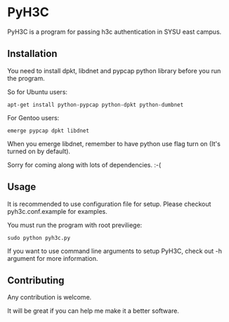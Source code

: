 PyH3C
=====

PyH3C is a program for passing h3c authentication in SYSU east campus.


Installation
-------

You need to install dpkt, libdnet and pypcap python library before you run the program.

So for Ubuntu users:

    apt-get install python-pypcap python-dpkt python-dumbnet

For Gentoo users:

    emerge pypcap dpkt libdnet

When you emerge libdnet, remember to have python use flag turn on (It's turned on by default).

Sorry for coming along with lots of dependencies. :-(


Usage
-----

It is recommended to use configuration file for setup. Please checkout pyh3c.conf.example for examples.

You must run the program with root previliege:

    sudo python pyh3c.py

If you want to use command line arguments to setup PyH3C, check out -h argument for more information.


Contributing
------------

Any contribution is welcome.

It will be great if you can help me make it a better software.


